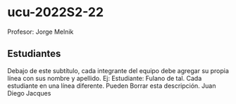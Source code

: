 # ucu-2022S2-22
Profesor: Jorge Melnik  
## Estudiantes  
Debajo de este subtítulo, cada integrante del equipo debe agregar su propia línea con sus nombre y apellido. Ej: Estudiante: Fulano de tal. Cada estudiante en una línea diferente. Pueden Borrar esta descripción.
Juan Diego Jacques